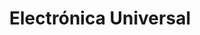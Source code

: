 ---
title: "Electrónica Universal"
url: /coronel-oviedo/electronica-universal/
shop: electrónica
---